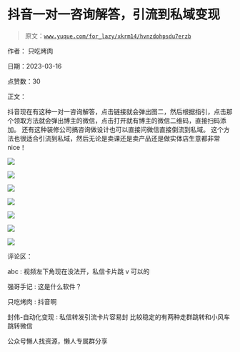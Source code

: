 # 抖音一对一咨询解答，引流到私域变现

> 原文：[`www.yuque.com/for_lazy/xkrm14/hvnzdohpsdu7erzb`](https://www.yuque.com/for_lazy/xkrm14/hvnzdohpsdu7erzb)



作者： 只吃烤肉



日期：2023-03-16



点赞数：30



正文：



抖音现在有这种一对一咨询解答，点击链接就会弹出图二，然后根据指引，点击那个领取方法就会弹出博主的微信，点击打开就有博主的微信二维码，直接扫码添加。 还有这种装修公司搞咨询做设计也可以直接问微信直接倒流到私域。 这个方法也很适合引流到私域，然后无论是卖课还是卖产品还是做实体店生意都非常 nice！



![](img/8f24bb0514afc32dc3d2a464e3394e38.png)  

![](img/1caa6450b28e7323a8ffb8a8e262cbc1.png)



![](img/80ac59763253fd09de35adb8f4ef158c.png)  

![](img/a684d2e75300e2d9ca602b38dd98cd80.png)



![](img/56b7483810472266a113ad48b07a57d4.png)



![](img/875af7ae250047ccef466960a566df64.png)



![](img/ff0857dc805213abd9133ca1877506a8.png)  

评论区：



abc : 视频左下角现在没法开，私信卡片跳 v 可以的



强哥手记 : 这是什么软件？



只吃烤肉 : 抖音啊



封伟-自动化变现 : 私信转发引流卡片容易封 比较稳定的有两种走群跳转和小风车跳转微信



公众号懒人找资源，懒人专属群分享

